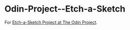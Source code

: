 # Odin-Project--Etch-a-Sketch

For [Etch-a-Sketch Project at The Odin Project](https://www.theodinproject.com/lessons/foundations-etch-a-sketch).